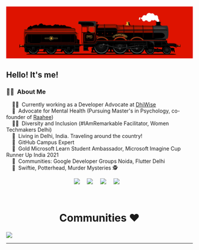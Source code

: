 <img src="ezgif.com-crop.gif"></img>

## Hello! It's me! 

### 🧙‍♂️ &nbsp;About Me

&nbsp;&nbsp;&nbsp; 👩‍💻 &nbsp;Currently working as a Developer Advocate at [DhiWise](http://dhiwise.com/)\
&nbsp;&nbsp;&nbsp; 💜 &nbsp;Advocate for Mental Health (Pursuing Master's in Psychology, co-founder of [Raahee](https://raahee.in/))\
&nbsp;&nbsp;&nbsp; 🏳️‍🌈 &nbsp;Diversity and Inclusion (#IAmRemarkable Facilitator, Women Techmakers Delhi)\
&nbsp;&nbsp;&nbsp; 🧳 &nbsp;Living in Delhi, India. Traveling around the country!\
&nbsp;&nbsp;&nbsp; 🚩 &nbsp;GitHub Campus Expert\
&nbsp;&nbsp;&nbsp; 💛 &nbsp;Gold Microsoft Learn Student Ambassador, Microsoft Imagine Cup Runner Up India 2021\
&nbsp;&nbsp;&nbsp; 💙 &nbsp;Communities: Google Developer Groups Noida, Flutter Delhi\
&nbsp;&nbsp;&nbsp; 🧝 &nbsp;Swiftie, Potterhead, Murder Mysteries 🕵️

<p align="center">
  <a href="mailto:knowshubhangi@gmail.com"><img src="https://img.shields.io/badge/gmail-%23D14836.svg?&style=for-the-badge&logo=gmail&logoColor=white" /></a>&nbsp;&nbsp;&nbsp;&nbsp;
  <a href="https://twitter.com/knowShubhangi"><img src="https://img.shields.io/badge/twitter-%231DA1F2.svg?&style=for-the-badge&logo=twitter&logoColor=white" /></a>&nbsp;&nbsp;&nbsp;&nbsp;
  <a href="https://www.instagram.com/knowshubhangi/"><img src="https://img.shields.io/badge/instagram-%23dc2743.svg?&style=for-the-badge&logo=instagram&logoColor=white" /></a>&nbsp;&nbsp;&nbsp;&nbsp;
  <a href="https://www.linkedin.com/in/knowshubhangi/"><img src="https://img.shields.io/badge/linkedin-%230077B5.svg?&style=for-the-badge&logo=linkedin&logoColor=white" /></a>&nbsp;&nbsp;&nbsp;&nbsp;

&nbsp;&nbsp;&nbsp;&nbsp;
</p>

 <h1 align = "center"> Communities ❤️ </h1>
  <img src ="Communities-GitHub.svg
       width = "1300"
       height = "200"
       align = "center">
  </img>

<hr/>

